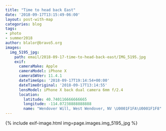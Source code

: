 ```yaml
---
title: "Time to head back East"
date: '2018-09-17T13:15:49-06:00'
layout: post-with-map
categories: blog
tags:
- photo
- summer2018
author: blalor@bravo5.org
images:
  img_5195_jpg:
    path: email/2018-09-17-time-to-head-back-east/IMG_5195.jpg
    exif:
      cameraMake: Apple
      cameraModel: iPhone X
      cameraSWVer: 11.4.1
      dateTimeGps: '2018-09-17T19:14:54+00:00'
      dateTimeOriginal: '2018-09-17T13:14:55'
      lensModel: iPhone X back dual camera 6mm f/2.4
      location:
        latitude: 40.740116666666665
        longitude: -114.07238888888888
        name: "Wendover Will, West Wendover, NV \U0001F1FA\U0001F1F8"
---
```


{% include exif-image.html img=page.images.img_5195_jpg %}
